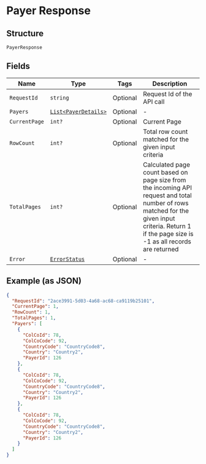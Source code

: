 
# Payer Response

## Structure

`PayerResponse`

## Fields

| Name | Type | Tags | Description |
|  --- | --- | --- | --- |
| `RequestId` | `string` | Optional | Request Id of the API call |
| `Payers` | [`List<PayerDetails>`](../../doc/models/payer-details.md) | Optional | - |
| `CurrentPage` | `int?` | Optional | Current Page |
| `RowCount` | `int?` | Optional | Total row count matched for the given input criteria |
| `TotalPages` | `int?` | Optional | Calculated page count based on page size from the incoming API request and total number of rows matched for the given input criteria. Return 1 if the page size is -1 as all records are returned |
| `Error` | [`ErrorStatus`](../../doc/models/error-status.md) | Optional | - |

## Example (as JSON)

```json
{
  "RequestId": "2ace3991-5d03-4a68-ac68-ca9119b25101",
  "CurrentPage": 1,
  "RowCount": 1,
  "TotalPages": 1,
  "Payers": [
    {
      "ColCoId": 78,
      "ColCoCode": 92,
      "CountryCode": "CountryCode8",
      "Country": "Country2",
      "PayerId": 126
    },
    {
      "ColCoId": 78,
      "ColCoCode": 92,
      "CountryCode": "CountryCode8",
      "Country": "Country2",
      "PayerId": 126
    },
    {
      "ColCoId": 78,
      "ColCoCode": 92,
      "CountryCode": "CountryCode8",
      "Country": "Country2",
      "PayerId": 126
    }
  ]
}
```

